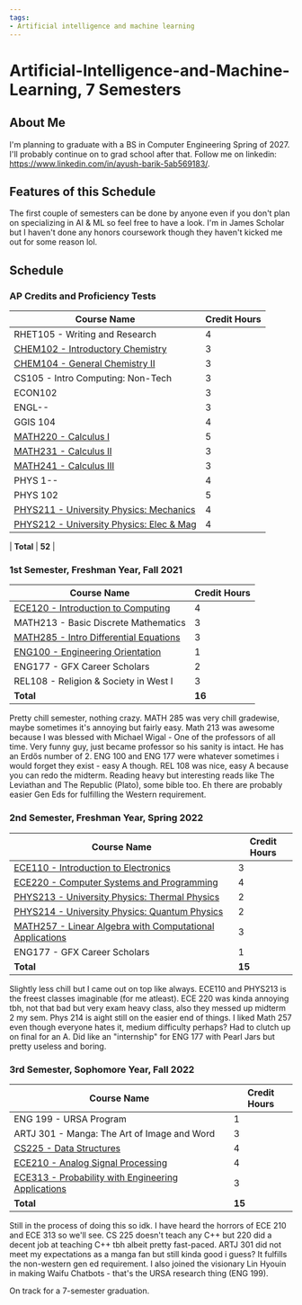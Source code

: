 ```yaml
---
tags:
- Artificial intelligence and machine learning
---
```


# Artificial-Intelligence-and-Machine-Learning, 7 Semesters

## About Me

I'm planning to graduate with a BS in Computer Engineering Spring of 2027. I'll probably continue on to grad school after that.
Follow me on linkedin: https://www.linkedin.com/in/ayush-barik-5ab569183/.

## Features of this Schedule

The first couple of semesters can be done by anyone even if you don't plan on specializing in AI & ML so feel free to have a look. I'm
in James Scholar but I haven't done any honors coursework though they haven't kicked me out for some reason lol. 

## Schedule

### AP Credits and Proficiency Tests
| **Course Name** | **Credit Hours** |
| --- | --- |
| RHET105 - Writing and Research | 4 |
| [CHEM102 - Introductory Chemistry](../../Course%20Wiki/Other%20Course%20Offerings/CHEM102.md) | 3 | 
| [CHEM104 - General Chemistry II](../../Course%20Wiki/Other%20Course%20Offerings/CHEM104.md) | 3 | 
| CS105 - Intro Computing: Non-Tech | 3 |
| ECON102 | 3 |
| ENGL-- | 3 | 
| GGIS 104 | 4 |
|[MATH220 - Calculus I](../../Course%20Wiki/MATH%20Course%20Offerings/MATH221.md) | 5 | 
|[MATH231 - Calculus II](../../Course%20Wiki/Other%20Course%20Offerings/MATH221.md) | 3 |
|[MATH241 - Calculus III](../../Course%20Wiki/Other%20Course%20Offerings/MATH241.md) | 3 |
| PHYS 1-- | 4 | 
| PHYS 102 | 5 | 
|[PHYS211 - University Physics: Mechanics](../../Course%20Wiki/PHYS%20Course%20Offerings/PHYS211.md) | 4 |
|[PHYS212 - University Physics: Elec & Mag](../../Course%20Wiki/PHYS%20Course%20Offerings/PHYS212.md) | 4 |


| **Total** | **52** |

### 1st Semester, Freshman Year, Fall 2021
| **Course Name** | **Credit Hours** |
| --- | --- |
| [ECE120 - Introduction to Computing](../../Course%20Wiki/ECE%20Course%20Offerings/ECE120.md) | 4 |
| MATH213 - Basic Discrete Mathematics | 3 |
| [MATH285 - Intro Differential Equations](../../Course%20Wiki/MATH%20Course%20Offerings/MATH285.md) | 3 |
| [ENG100 - Engineering Orientation](../../Course%20Wiki/Other%20Course%20Offerings/ENG100.md) | 1 |
| ENG177 - GFX Career Scholars | 2 |
| REL108 - Religion & Society in West I | 3 |
| **Total** | **16** |

Pretty chill semester, nothing crazy. MATH 285 was very chill gradewise, maybe sometimes it's annoying but fairly easy. Math 213 was awesome
because I was blessed with Michael Wigal - One of the professors of all time. Very funny guy, just became professor so his sanity is intact. He
has an Erdős number of 2. ENG 100 and ENG 177 were whatever sometimes i would forget they exist - easy A though. REL 108 was nice, easy A because
you can redo the midterm. Reading heavy but interesting reads like The Leviathan and The Republic (Plato), some bible too. Eh there are probably
easier Gen Eds for fulfilling the Western requirement.

### 2nd Semester, Freshman Year, Spring 2022
| **Course Name** | **Credit Hours** |
| --- | --- |
| [ECE110 - Introduction to Electronics](../../Course%20Wiki/ECE%20Course%20Offerings/ECE110.md) | 3 |
| [ECE220 - Computer Systems and Programming](../../Course%20Wiki/ECE%20Course%20Offerings/ECE220.md) | 4 |
| [PHYS213 - University Physics: Thermal Physics](../../Course%20Wiki/PHYS%20Course%20Offerings/PHYS213.md) | 2 |
| [PHYS214 - University Physics: Quantum Physics](../../Course%20Wiki/PHYS%20Course%20Offerings/PHYS214.md) | 2 |
| [MATH257 - Linear Algebra with Computational Applications](../../Course%20Wiki/MATH%20Course%20Offerings/MATH257.md) | 3 | 
| ENG177 - GFX Career Scholars | 1 |
| **Total** | **15** |

Slightly less chill but I came out on top like always. ECE110 and PHYS213 is the freest classes imaginable (for me atleast). ECE 220 was kinda
annoying tbh, not that bad but very exam heavy class, also they messed up midterm 2 my sem. Phys 214 is aight still on the easier end of things.
I liked Math 257 even though everyone hates it, medium difficulty perhaps? Had to clutch up on final for an A. Did like an "internship" for ENG 177 with Pearl Jars but pretty useless and boring. 

### 3rd Semester, Sophomore Year, Fall 2022

| **Course Name** | **Credit Hours**|
| --- | --- |
| ENG 199 - URSA Program | 1 |
| ARTJ 301 - Manga: The Art of Image and Word | 3 |
| [CS225 - Data Structures](../../Course%20Wiki/CS%20Course%20Offerings/CS225.md)| 4 |
| [ECE210 - Analog Signal Processing](../../Course%20Wiki/ECE%20Course%20Offerings/ECE210.md) | 4 |
| [ECE313 - Probability with Engineering Applications](../../Course%20Wiki/ECE%20Course%20Offerings/ECE313.md) | 3 |
| **Total** | **15** |

Still in the process of doing this so idk. I have heard the horrors of ECE 210 and ECE 313 so we'll see. CS 225 doesn't teach any C++ but
220 did a decent job at teaching C++ tbh albeit pretty fast-paced. ARTJ 301 did not meet my expectations as a manga fan but still kinda good i guess? It fulfills the non-western gen ed requirement. I also joined the visionary Lin Hyouin in making Waifu Chatbots - that's the URSA research thing (ENG 199).

On track for a 7-semester graduation.